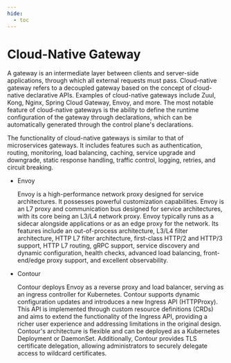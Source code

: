 ```yaml
---
hide:
  - toc
---
```


# Cloud-Native Gateway

A gateway is an intermediate layer between clients and server-side applications, through which all external requests must pass. Cloud-native gateway refers to a decoupled gateway based on the concept of cloud-native declarative APIs. Examples of cloud-native gateways include Zuul, Kong, Nginx, Spring Cloud Gateway, Envoy, and more. The most notable feature of cloud-native gateways is the ability to define the runtime configuration of the gateway through declarations, which can be automatically generated through the control plane's declarations.

The functionality of cloud-native gateways is similar to that of microservices gateways. It includes features such as authentication, routing, monitoring, load balancing, caching, service upgrade and downgrade, static response handling, traffic control, logging, retries, and circuit breaking.

- Envoy

    Envoy is a high-performance network proxy designed for service architectures. It possesses powerful customization capabilities. Envoy is an L7 proxy and communication bus designed for service architectures, with its core being an L3/L4 network proxy. Envoy typically runs as a sidecar alongside applications or as an edge proxy for the network. Its features include an out-of-process architecture, L3/L4 filter architecture, HTTP L7 filter architecture, first-class HTTP/2 and HTTP/3 support, HTTP L7 routing, gRPC support, service discovery and dynamic configuration, health checks, advanced load balancing, front-end/edge proxy support, and excellent observability.

- Contour

    Contour deploys Envoy as a reverse proxy and load balancer, serving as an ingress controller for Kubernetes. Contour supports dynamic configuration updates and introduces a new Ingress API (HTTPProxy). This API is implemented through custom resource definitions (CRDs) and aims to extend the functionality of the Ingress API, providing a richer user experience and addressing limitations in the original design. Contour's architecture is flexible and can be deployed as a Kubernetes Deployment or DaemonSet. Additionally, Contour provides TLS certificate delegation, allowing administrators to securely delegate access to wildcard certificates.
